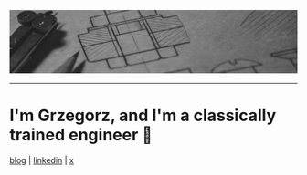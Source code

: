 ![](./banner.jpg)

----

# I'm Grzegorz, and I'm a classically trained engineer 👋

[blog](https://4comprehension.com) | [linkedin](https://www.linkedin.com/in/gpiwowarek/) | [x](https://x.com/pivovarit)
